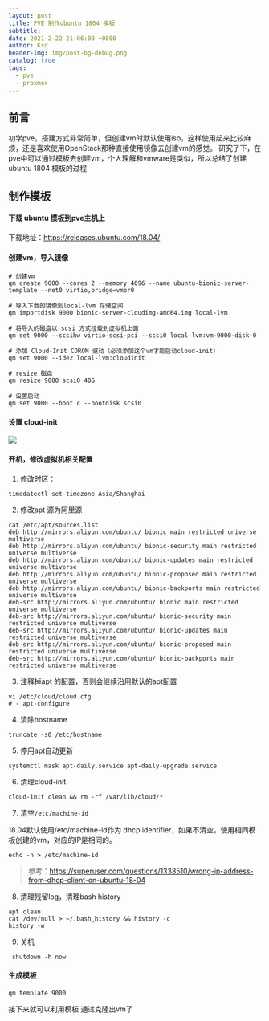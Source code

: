 ```yaml
---
layout: post
title: PVE 制作ubuntu 1804 模板
subtitle:
date: 2021-2-22 21:06:00 +0800
author: Ksd
header-img: img/post-bg-debug.png
catalog: true
tags:
  - pve
  - proxmox
---
```


## 前言

初学pve，搭建方式非常简单，但创建vm时默认使用iso，这样使用起来比较麻烦，还是喜欢使用OpenStack那种直接使用镜像去创建vm的感觉。 研究了下，在pve中可以通过模板去创建vm，个人理解和vmware是类似，所以总结了创建ubuntu 1804 模板的过程

## 制作模板

#### 下载 ubuntu 模板到pve主机上
  下载地址：https://releases.ubuntu.com/18.04/

#### 创建vm，导入镜像

```
# 创建vm
qm create 9000 --cores 2 --memory 4096 --name ubuntu-bionic-server-template --net0 virtio,bridge=vmbr0

# 导入下载的镜像到local-lvm 存储空间
qm importdisk 9000 bionic-server-cloudimg-amd64.img local-lvm

# 将导入的磁盘以 scsi 方式挂载到虚拟机上面
qm set 9000 --scsihw virtio-scsi-pci --scsi0 local-lvm:vm-9000-disk-0

# 添加 Cloud-Init CDROM 驱动（必须添加这个vm才能启动cloud-init）
qm set 9000 --ide2 local-lvm:cloudinit

# resize 磁盘
qm resize 9000 scsi0 40G

# 设置启动
qm set 9000 --boot c --bootdisk scsi0
```

####  设置 cloud-init 

![](https://tva1.sinaimg.cn/large/008eGmZEly1gnwf4ux214j31lm0lu0u2.jpg)

#### 开机，修改虚拟机相关配置

1. 修改时区：
  ```
  timedatectl set-timezone Asia/Shanghai
  ```

2. 修改apt 源为阿里源
  ```
  cat /etc/apt/sources.list
  deb http://mirrors.aliyun.com/ubuntu/ bionic main restricted universe multiverse
  deb http://mirrors.aliyun.com/ubuntu/ bionic-security main restricted universe multiverse
  deb http://mirrors.aliyun.com/ubuntu/ bionic-updates main restricted universe multiverse
  deb http://mirrors.aliyun.com/ubuntu/ bionic-proposed main restricted universe multiverse
  deb http://mirrors.aliyun.com/ubuntu/ bionic-backports main restricted universe multiverse
  deb-src http://mirrors.aliyun.com/ubuntu/ bionic main restricted universe multiverse
  deb-src http://mirrors.aliyun.com/ubuntu/ bionic-security main restricted universe multiverse
  deb-src http://mirrors.aliyun.com/ubuntu/ bionic-updates main restricted universe multiverse
  deb-src http://mirrors.aliyun.com/ubuntu/ bionic-proposed main restricted universe multiverse
  deb-src http://mirrors.aliyun.com/ubuntu/ bionic-backports main restricted universe multiverse
  ```

3. 注释掉apt 的配置，否则会继续沿用默认的apt配置
  ```
  vi /etc/cloud/cloud.cfg
  # - apt-configure
  ```

4. 清除hostname
  ```
  truncate -s0 /etc/hostname
  ```

5. 停用apt自动更新
  ```
  systemctl mask apt-daily.service apt-daily-upgrade.service
  ```

6. 清理cloud-init
  ```
  cloud-init clean && rm -rf /var/lib/cloud/*
  ```

7. 清空`/etc/machine-id`

  18.04默认使用/etc/machine-id作为 dhcp identifier，如果不清空，使用相同模板创建的vm，对应的IP是相同的。
  ```
  echo -n > /etc/machine-id
  ```
  > 参考：https://superuser.com/questions/1338510/wrong-ip-address-from-dhcp-client-on-ubuntu-18-04

8. 清理残留log，清理bash history
  ```
  apt clean
  cat /dev/null > ~/.bash_history && history -c
  history -w
  ```

9. 关机
```
 shutdown -h now
```

#### 生成模板

```
qm template 9000
```

接下来就可以利用模板 通过克隆出vm了
